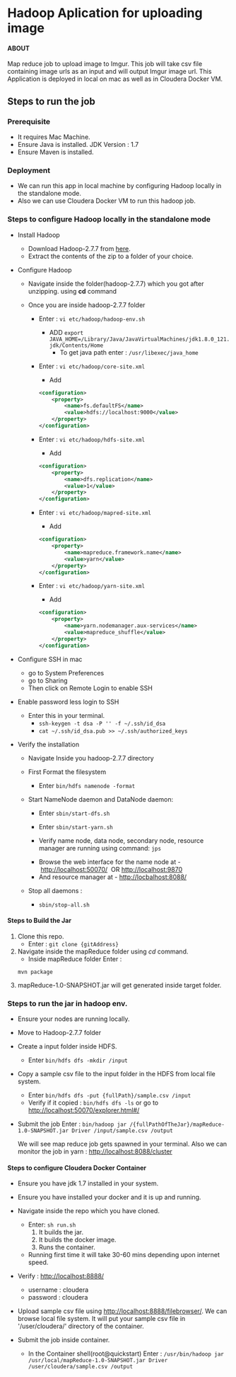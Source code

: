 # Hadoop Aplication for uploading image
#### ABOUT
 
Map reduce job to upload image to Imgur. 
This job will take csv file containing image urls as an input and will output Imgur image url.
This Application is deployed in local on mac  as well as in Cloudera Docker VM.

## Steps to run the job

### Prerequisite 
* It requires Mac Machine.
* Ensure Java is installed. JDK Version : 1.7
* Ensure Maven is installed.

### Deployment 
 * We can run this app in local machine by configuring Hadoop locally in the standalone mode.
 * Also we can use Cloudera Docker VM to run this hadoop job.

### Steps to configure Hadoop locally in the standalone mode
 * Install Hadoop
   * Download Hadoop-2.7.7 from [here](https://www.apache.org/dyn/closer.cgi/hadoop/common/hadoop-2.7.7/hadoop-2.7.7.tar.gz).
   * Extract the contents of the zip to a folder of your choice.
 * Configure Hadoop
   * Navigate inside the folder(hadoop-2.7.7) which you got after unzipping. using **cd** command
   * Once you are inside hadoop-2.7.7 folder
   
     * Enter : ``vi etc/hadoop/hadoop-env.sh``
       * ADD ``export JAVA_HOME=/Library/Java/JavaVirtualMachines/jdk1.8.0_121.jdk/Contents/Home`` 
         * To get java path enter : ``/usr/libexec/java_home``
         
     * Enter : ``vi etc/hadoop/core-site.xml``
       * Add 
       ```xml
       <configuration>
           <property>
               <name>fs.defaultFS</name>
               <value>hdfs://localhost:9000</value>
           </property>
       </configuration>
       ```
     * Enter : ``vi etc/hadoop/hdfs-site.xml``
       * Add
       ```xml
       <configuration>
           <property>
               <name>dfs.replication</name>
               <value>1</value>
           </property>
       </configuration>
       ```
       
     * Enter : ``vi etc/hadoop/mapred-site.xml``
       * Add
       ```xml
       <configuration>
           <property>
               <name>mapreduce.framework.name</name>
               <value>yarn</value>
           </property>
       </configuration>
       ```
       
     * Enter : ``vi etc/hadoop/yarn-site.xml``
       * Add
       ```xml
       <configuration>
           <property>
               <name>yarn.nodemanager.aux-services</name>
               <value>mapreduce_shuffle</value>
           </property>
       </configuration>
       ```
 * Configure SSH in mac
    - go to System Preferences
    - go to Sharing
    - Then click on Remote Login to enable SSH
    
 * Enable password less login to SSH
    - Enter this in your terminal.
      - ``ssh-keygen -t dsa -P '' -f ~/.ssh/id_dsa``
      - ``cat ~/.ssh/id_dsa.pub >> ~/.ssh/authorized_keys``
 
 * Verify the installation
   - Navigate Inside you hadoop-2.7.7 directory
   - First Format the filesystem
     * Enter ``bin/hdfs namenode -format``
   - Start NameNode daemon and DataNode daemon:
     * Enter ``sbin/start-dfs.sh ``
     * Enter ``sbin/start-yarn.sh``
     
     * Verify name node, data node, secondary node, resource manager are running using command: 
       ```jps```
     
     - Browse the web interface for the name node at - [http://localhost:50070/](http://localhost:50070/)  OR [http://localhost:9870](http://localhost:9870)
     - And resource manager at - [http://locbalhost:8088/](http://localhost:8088/)
   
   - Stop all daemons :
     * ``sbin/stop-all.sh``
     
     
#### Steps to Build the Jar
   1. Clone this repo.
      * Enter : `git clone {gitAddress}`
   2. Navigate inside the mapReduce folder using *cd* command.
      * Inside mapReduce folder Enter : 
      ```text
      mvn package
      ```
   3. mapReduce-1.0-SNAPSHOT.jar will get generated inside target folder.
   
### Steps to run the jar in hadoop env.
   - Ensure your nodes are running locally.
   - Move to Hadoop-2.7.7 folder 
   - Create a input folder inside HDFS.
     * Enter ``bin/hdfs dfs -mkdir /input``
   - Copy a sample csv file to the input folder in the HDFS from local file system.
     * Enter ``bin/hdfs dfs -put {fullPath}/sample.csv /input``
     * Verify if it copied : ``bin/hdfs dfs -ls`` or go to [http://localhost:50070/explorer.html#/](http://localhost:50070/explorer.html#/)
   - Submit the job 
      Enter : ```bin/hadoop jar /{fullPathOfTheJar}/mapReduce-1.0-SNAPSHOT.jar Driver /input/sample.csv /output```
      
      We will see map reduce job gets spawned in your terminal.
      Also we can monitor the job in yarn : [http://localhost:8088/cluster](http://localhost:8088/cluster)

#### Steps to configure Cloudera Docker Container 
 * Ensure you have jdk 1.7 installed in your system.
 * Ensure you have installed your docker and it is up and running.
 * Navigate inside the repo which you have cloned.
    - Enter: ``sh run.sh``
        1. It builds the jar.
        2. It builds the docker image.
        3. Runs the container.
    - Running first time it will take 30-60 mins depending upon internet speed.
  
 * Verify : [http://localhost:8888/](http://localhost:8888/)
    - username : cloudera
    - password : cloudera
    
 * Upload sample csv file using [http://localhost:8888/filebrowser/](http://localhost:8888/filebrowser/). We can browse local file system.
   It will put your sample csv file in '/user/cloudera/' directory of the container.
 
 * Submit the job inside container.
   - In the Container shell(root@quickstart) Enter : ``/usr/bin/hadoop jar /usr/local/mapReduce-1.0-SNAPSHOT.jar Driver /user/cloudera/sample.csv /output``
  
   

 


